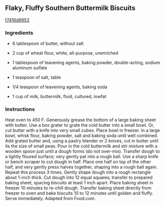 ## Flaky, Fluffy Southern Buttermilk Biscuits

[f7416d9953](http://tastykitchen.com/recipes/breads/flaky-fluffy-southern-buttermilk-biscuits/)

### Ingredients

 - 6 tablespoon of butter, without salt

 - 2 cup of wheat flour, white, all-purpose, unenriched

 - 1 tablespoon of leavening agents, baking powder, double-acting, sodium aluminum sulfate

 - 1 teaspoon of salt, table

 - 1/4 teaspoon of leavening agents, baking soda

 - 1 cup of milk, buttermilk, fluid, cultured, lowfat

### Instructions

Heat oven to 450 F. Generously grease the bottom of a large baking sheet with butter. Use a box grater to grate the cold butter into a small bowl. Or, cut butter with a knife into very small cubes. Place bowl in freezer. In a large bowl, whisk flour, baking powder, salt and baking soda until well combined. Add grated butter and, using a pastry blender or 2 knives, cut in butter until its the size of small peas. Pour in the cold buttermilk and stir mixture with a wooden spoon just until a dough forms (do not over-mix). Transfer dough to a lightly floured surface; very gently pat into a rough ball. Use a sharp knife or bench scraper to cut dough in half. Place one half on top of the other half, and very gently press halves together, shaping into a rough ball again. Repeat this process 3 times. Gently shape dough into a rough rectangle about 1-inch thick. Cut dough into 12 equal squares; transfer to prepared baking sheet, spacing biscuits at least 1 inch apart. Place baking sheet in freezer 10 minutes to re-chill dough. Transfer baking sheet directly from freezer to oven and bake biscuits 10 to 12 minutes until golden and fluffy. Serve immediately. Adapted from Food.com.